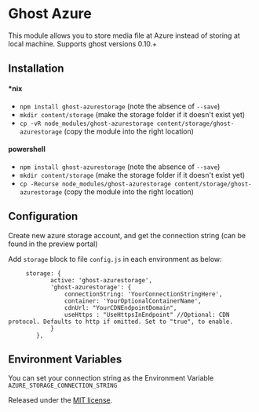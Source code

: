 ﻿
# Ghost Azure

This module allows you to store media file at Azure instead of storing at local machine.
Supports ghost versions 0.10.+

## Installation

#### *nix

* `npm install ghost-azurestorage` (note the absence of `--save`)
* `mkdir content/storage` (make the storage folder if it doesn't exist yet)
* `cp -vR node_modules/ghost-azurestorage content/storage/ghost-azurestorage` (copy the module into the right location)

#### powershell
* `npm install ghost-azurestorage` (note the absence of `--save`)
* `mkdir content/storage` (make the storage folder if it doesn't exist yet)
* `cp -Recurse node_modules/ghost-azurestorage content/storage/ghost-azurestorage` (copy the module into the right location)


## Configuration

Create new azure storage account, and get the connection string (can be found in the preview portal)

Add `storage` block to file `config.js` in each environment as below:
```
     storage: {
			active: 'ghost-azurestorage',
			'ghost-azurestorage': {
				connectionString: 'YourConnectionStringHere',
				container: 'YourOptionalContainerName',
				cdnUrl: "YourCDNEndpointDomain",
				useHttps : "UseHttpsInEndpoint" //Optional: CDN protocol. Defaults to http if omitted. Set to "true", to enable.
			}
		},

```

## Environment Variables

You can set your connection string as the Environment Variable `AZURE_STORAGE_CONNECTION_STRING`

Released under the [MIT license](https://github.com/muzix/ghost-s3/blob/master/LICENSE).
